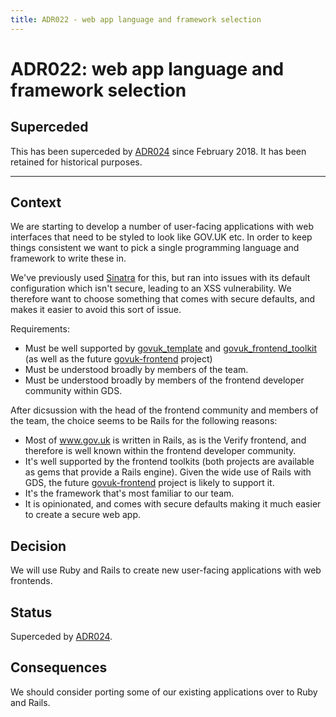 ```yaml
---
title: ADR022 - web app language and framework selection
---
```


# ADR022: web app language and framework selection

## Superceded

This has been superceded by [ADR024][] since February 2018. It has been retained for historical purposes.

------------------------

## Context

We are starting to develop a number of user-facing applications with web
interfaces that need to be styled to look like GOV.UK etc. In order to keep
things consistent we want to pick a single programming language and framework
to write these in.

We've previously used [Sinatra][] for this, but ran into
issues with its default configuration which isn't secure, leading to an XSS
vulnerability. We therefore want to choose something that comes with secure
defaults, and makes it easier to avoid this sort of issue.

Requirements:

* Must be well supported by [govuk_template][] and [govuk_frontend_toolkit][] (as
  well as the future [govuk-frontend][] project)
* Must be understood broadly by members of the team.
* Must be understood broadly by members of the frontend developer community within GDS.

After dicsussion with the head of the frontend community and members of the
team, the choice seems to be Rails for the following reasons:

* Most of www.gov.uk is written in Rails, as is the Verify frontend, and
  therefore is well known within the frontend developer community.
* It's well supported by the frontend toolkits (both projects are available as
  gems that provide a Rails engine). Given the wide use of Rails with GDS, the
  future [govuk-frontend][] project is likely to support it.
* It's the framework that's most familiar to our team.
* It is opinionated, and comes with secure defaults making it much easier to
  create a secure web app.

## Decision

We will use Ruby and Rails to create new user-facing applications with web frontends.

## Status

Superceded by [ADR024][].

## Consequences

We should consider porting some of our existing applications over to Ruby and Rails.

[ADR024]: /architecture_decision_records/ADR024-web-app-language-and-framework-selection-2
[Sinatra]: http://sinatrarb.com/
[govuk_template]: https://github.com/alphagov/govuk_template
[govuk_frontend_toolkit]: https://github.com/alphagov/govuk_frontend_toolkit
[govuk-frontend]: https://github.com/alphagov/govuk-frontend
